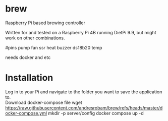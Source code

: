 # brew
Raspberry Pi based brewing controller

Written for and tested on a Raspberry Pi 4B running DietPi 9.9, but might work on other combinations.

#pins
pump
fan
ssr heat
buzzer
ds18b20 temp

needs docker and etc


# Installation
Log in to your Pi and navigate to the folder you want to save the application to.\
Download docker-compose file
wget https://raw.githubusercontent.com/andresrobam/brew/refs/heads/master/docker-compose.yml
mkdir -p server/config
docker compose up -d